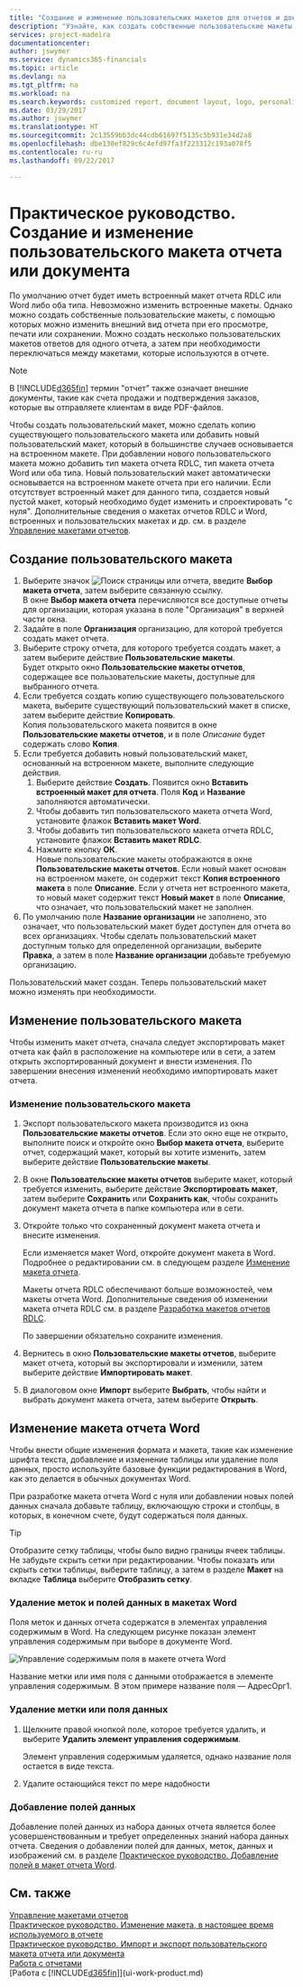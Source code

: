 ```yaml
---
title: "Создание и изменение пользовательских макетов для отчетов и документов | Документы Майкрософт"
description: "Узнайте, как создать собственные пользовательские макеты, с помощью которых можно персонализировать внешний вид отчета при его просмотре, печати или сохранении."
services: project-madeira
documentationcenter: 
author: jswymer
ms.service: dynamics365-financials
ms.topic: article
ms.devlang: na
ms.tgt_pltfrm: na
ms.workload: na
ms.search.keywords: customized report, document layout, logo, personalize
ms.date: 03/29/2017
ms.author: jswymer
ms.translationtype: HT
ms.sourcegitcommit: 2c13559bb3dc44cdb61697f5135c5b931e34d2a8
ms.openlocfilehash: dbe130ef829c6c4efd97fa3f223312c193a078f5
ms.contentlocale: ru-ru
ms.lasthandoff: 09/22/2017

---
```

# <a name="how-to-create-and-modify-a-custom-report-or-document-layout"></a>Практическое руководство. Создание и изменение пользовательского макета отчета или документа
По умолчанию отчет будет иметь встроенный макет отчета RDLC или Word либо оба типа. Невозможно изменить встроенные макеты. Однако можно создать собственные пользовательские макеты, с помощью которых можно изменить внешний вид отчета при его просмотре, печати или сохранении. Можно создать несколько пользовательских макетов ответов для одного отчета, а затем при необходимости переключаться между макетами, которые используются в отчете.

> [!NOTE]  
>   В [!INCLUDE[d365fin](includes/d365fin_md.md)] термин "отчет" также означает внешние документы, такие как счета продажи и подтверждения заказов, которые вы отправляете клиентам в виде PDF-файлов.

Чтобы создать пользовательский макет, можно сделать копию существующего пользовательского макета или добавить новый пользовательский макет, который в большинстве случаев основывается на встроенном макете. При добавлении нового пользовательского макета можно добавить тип макета отчета RDLC, тип макета отчета Word или оба типа. Новый пользовательский макет автоматически основывается на встроенном макете отчета при его наличии. Если отсутствует встроенный макет для данного типа, создается новый пустой макет, который необходимо будет изменить и спроектировать "с нуля". Дополнительные сведения о макетах отчетов RDLC и Word, встроенных и пользовательских макетах и др. см. в разделе [Управление макетами отчетов](ui-manage-report-layouts.md).  

## <a name="to-create-a-custom-layout"></a>Создание пользовательского макета
1. Выберите значок ![Поиск страницы или отчета](media/ui-search/search_small.png "Значок поиска страницы или отчета"), введите **Выбор макета отчета**, затем выберите связанную ссылку.  
   В окне **Выбор макета отчета** перечисляются все доступные отчеты для организации, которая указана в поле "Организация" в верхней части окна.
2. Задайте в поле **Организация** организацию, для которой требуется создать макет отчета.
3. Выберите строку отчета, для которого требуется создать макет, а затем выберите действие **Пользовательские макеты**.  
   Будет открыто окно **Пользовательские макеты отчетов**, содержащее все пользовательские макеты, доступные для выбранного отчета.
4. Если требуется создать копию существующего пользовательского макета, выберите существующий пользовательский макет в списке, затем выберите действие **Копировать**.  
   Копия пользовательского макета появится в окне **Пользовательские макеты отчетов**, и в поле *Описание* будет содержать слово **Копия**.
5. Если требуется добавить новый пользовательский макет, основанный на встроенном макете, выполните следующие действия.  
   1. Выберите действие **Создать**. Появится окно **Вставить встроенный макет для отчета**. Поля **Код** и **Название** заполняются автоматически.
   2. Чтобы добавить тип пользовательского макета отчета Word, установите флажок **Вставить макет Word**.
   3. Чтобы добавить тип пользовательского макета отчета RDLC, установите флажок **Вставить макет RDLC**.
   4. Нажмите кнопку **ОК**.  
      Новые пользовательские макеты отображаются в окне **Пользовательские макеты отчетов**. Если новый макет основан на встроенном макете, он содержит текст **Копия встроенного макета** в поле **Описание**. Если у отчета нет встроенного макета, то новый макет содержит текст **Новый макет** в поле **Описание**, что означает, что пользовательский макет не заполнен.
6. По умолчанию поле **Название организации** не заполнено, это означает, что пользовательский макет будет доступен для отчета во всех организациях. Чтобы сделать пользовательский макет доступным только для определенной организации, выберите **Правка**, а затем в поле **Название организации** добавьте требуемую организацию.

Пользовательский макет создан. Теперь пользовательский макет можно изменять при необходимости.

## <a name="ModifyCustomLayout"></a>Изменение пользовательского макета
Чтобы изменить макет отчета, сначала следует экспортировать макет отчета как файл в расположение на компьютере или в сети, а затем открыть экспортированный документ и внести изменения. По завершении внесения изменений необходимо импортировать макет отчета.

### <a name="to-modify-a-custom-layout"></a>Изменение пользовательского макета
1.  Экспорт пользовательского макета производится из окна **Пользовательские макеты отчетов**. Если это окно еще не открыто, выполните поиск и откройте окно **Выбор макета отчета**, выберите отчет, содержащий макет, который вы хотите изменить, затем выберите действие **Пользовательские макеты**.  
2.  В окне **Пользовательские макеты отчетов** выберите макет, который требуется изменить, выберите действие **Экспортировать макет**, затем выберите **Сохранить** или **Сохранить как**, чтобы сохранить документ макета отчета в папке компьютера или в сети.  
  
3.  Откройте только что сохраненный документ макета отчета и внесите изменения.

      Если изменяется макет Word, откройте документ макета в Word. Подробнее о редактировании см. в следующем разделе [Изменение макета отчета](ui-how-create-custom-report-layout.md#MakeChangesToLayout). 

      Макеты отчета RDLC обеспечивают больше возможностей, чем макеты отчета Word. Дополнительные сведения об изменении макета отчета RDLC см. в разделе [Разработка макетов отчетов RDLC](https://msdn.microsoft.com/en-us/dynamics-nav/designing-rdlc-report-layouts).

      По завершении обязательно сохраните изменения.
  
4.  Вернитесь в окно **Пользовательские макеты отчетов**, выберите макет отчета, который вы экспортировали и изменили, затем выберите действие **Импортировать макет**.  
  
5. В диалоговом окне **Импорт** выберите **Выбрать**, чтобы найти и выбрать документ макета отчета, затем выберите **Открыть**.

##  <a name="MakeChangesToLayout"></a> Изменение макета отчета Word  
Чтобы внести общие изменения формата и макета, такие как изменение шрифта текста, добавление и изменение таблицы или удаление поля данных, просто используйте базовые функции редактирования в Word, как это делается в обычных документах Word.

При разработке макета отчета Word с нуля или добавлении новых полей данных сначала добавьте таблицу, включающую строки и столбцы, в которых, в конечном счете, будут содержаться поля данных. 
  
> [!TIP]  
>  Отобразите сетку таблицы, чтобы было видно границы ячеек таблицы. Не забудьте скрыть сетки при редактировании. Чтобы показать или скрыть сетки таблицы, выберите таблицу, а затем в разделе **Макет** на вкладке **Таблица** выберите **Отобразить сетку**.  
  
###  <a name="RemoveField"></a> Удаление меток и полей данных в макетах Word  
 Поля меток и данных отчета содержатся в элементах управления содержимым в Word. На следующем рисунке показан элемент управления содержимым при выборе в документе Word.  
  
 ![Управление содержимым поля в макете отчета Word](media/nav_wordreportlayouts_contentcontrol.png "NAV_WordReportLayouts_ContentControl")  
  
 Название метки или имя поля с данными отображается в элементе управления содержимым. В этом примере название поля — АдресОрг1.  
  
### <a name="to-remove-a-label-or-data-field"></a>Удаление метки или поля данных  
  
1.  Щелкните правой кнопкой поле, которое требуется удалить, и выберите **Удалить элемент управления содержимым**.  
  
     Элемент управления содержимым удаляется, однако название поля остается в виде текста.  
  
2.  Удалите остающийся текст по мере надобности  

### <a name="adding-data-fields"></a>Добавление полей данных
Добавление полей данных из набора данных отчета является более усовершенствованным и требует определенных знаний набора данных отчета. Сведения о добавлении полей для данных, меток, данных и изображений см. в разделе [Практическое руководство. Добавление полей в макет отчета Word](ui-how-add-fields-word-report-layout.md).  
  

## <a name="see-also"></a>См. также
[Управление макетами отчетов](ui-manage-report-layouts.md)  
[Практическое руководство. Изменение макета, в настоящее время используемого в отчете](ui-how-change-layout-currently-used-report.md)  
[Практическое руководство. Импорт и экспорт пользовательского макета отчета или документа](ui-how-import-and-export-report-layout.md)  
[Работа с отчетами](ui-work-report.md)  
[Работа с [!INCLUDE[d365fin](includes/d365fin_md.md)]](ui-work-product.md)  

